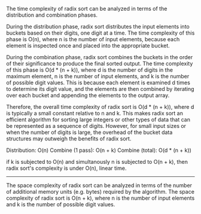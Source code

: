 The time complexity of radix sort can be analyzed in terms of the distribution and combination phases.

During the distribution phase, radix sort distributes the input elements into buckets based on their digits, one digit at a time. The time complexity of this phase is O(n), where n is the number of input elements, because each element is inspected once and placed into the appropriate bucket.

During the combination phase, radix sort combines the buckets in the order of their significance to produce the final sorted output. The time complexity of this phase is O(d * (n + k)), where d is the number of digits in the maximum element, n is the number of input elements, and k is the number of possible digit values. This is because each element is examined d times to determine its digit value, and the elements are then combined by iterating over each bucket and appending the elements to the output array.

Therefore, the overall time complexity of radix sort is O(d * (n + k)), where d is typically a small constant relative to n and k. This makes radix sort an efficient algorithm for sorting large integers or other types of data that can be represented as a sequence of digits. However, for small input sizes or when the number of digits is large, the overhead of the bucket data structures may outweigh the benefits of radix sort.

Distribution: O(n)
Combine (1 pass): O(n + k)
Combine (total): O(d * (n + k))

if k is subjected to O(n) and simultanously n is subjected to O(n + k), then radix sort's complexity is under O(n), linear time.

----

The space complexity of radix sort can be analyzed in terms of the number of additional memory units (e.g. bytes) required by the algorithm. The space complexity of radix sort is O(n + k), where n is the number of input elements and k is the number of possible digit values.